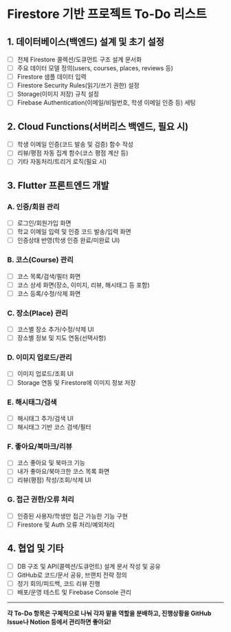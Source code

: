 # Firestore 기반 프로젝트 To-Do 리스트

## 1. 데이터베이스(백엔드) 설계 및 초기 설정
- [ ] 전체 Firestore 콜렉션/도큐먼트 구조 설계 문서화
- [ ] 주요 데이터 모델 정의(users, courses, places, reviews 등)
- [ ] Firestore 샘플 데이터 입력
- [ ] Firestore Security Rules(읽기/쓰기 권한) 설정
- [ ] Storage(이미지 저장) 규칙 설정
- [ ] Firebase Authentication(이메일/비밀번호, 학생 이메일 인증 등) 세팅

## 2. Cloud Functions(서버리스 백엔드, 필요 시)
- [ ] 학생 이메일 인증(코드 발송 및 검증) 함수 작성
- [ ] 리뷰/평점 자동 집계 함수(코스 평점 계산 등)
- [ ] 기타 자동처리/트리거 로직(필요 시)

## 3. Flutter 프론트엔드 개발
### A. 인증/회원 관리
- [ ] 로그인/회원가입 화면
- [ ] 학교 이메일 입력 및 인증 코드 발송/입력 화면
- [ ] 인증상태 반영(학생 인증 완료/미완료 UI)

### B. 코스(Course) 관리
- [ ] 코스 목록/검색/필터 화면
- [ ] 코스 상세 화면(장소, 이미지, 리뷰, 해시태그 등 포함)
- [ ] 코스 등록/수정/삭제 화면

### C. 장소(Place) 관리
- [ ] 코스별 장소 추가/수정/삭제 UI
- [ ] 장소별 정보 및 지도 연동(선택사항)

### D. 이미지 업로드/관리
- [ ] 이미지 업로드/조회 UI
- [ ] Storage 연동 및 Firestore에 이미지 정보 저장

### E. 해시태그/검색
- [ ] 해시태그 추가/검색 UI
- [ ] 해시태그 기반 코스 검색/필터

### F. 좋아요/북마크/리뷰
- [ ] 코스 좋아요 및 북마크 기능
- [ ] 내가 좋아요/북마크한 코스 목록 화면
- [ ] 리뷰(평점) 작성/조회/삭제 UI

### G. 접근 권한/오류 처리
- [ ] 인증된 사용자/학생만 접근 가능한 기능 구현
- [ ] Firestore 및 Auth 오류 처리/예외처리

## 4. 협업 및 기타
- [ ] DB 구조 및 API(콜렉션/도큐먼트) 설계 문서 작성 및 공유
- [ ] GitHub로 코드/문서 공유, 브랜치 전략 정의
- [ ] 정기 회의/피드백, 코드 리뷰 진행
- [ ] 배포/운영 테스트 및 Firebase Console 관리

---
**각 To-Do 항목은 구체적으로 나눠 각자 맡을 역할을 분배하고, 진행상황을 GitHub Issue나 Notion 등에서 관리하면 좋아요!**
